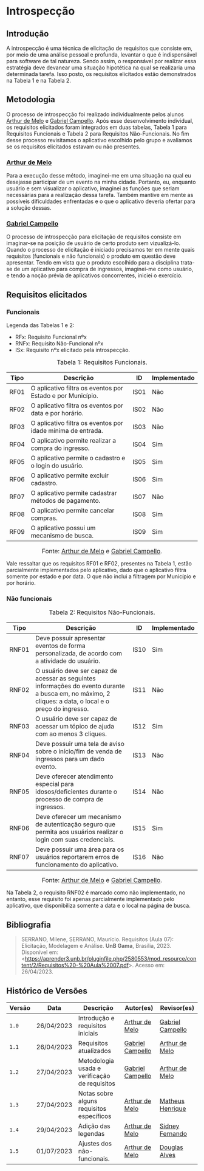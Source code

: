 # Introspecção

## Introdução

A introspecção é uma técnica de elicitação de requisitos que consiste em, por meio de uma análise pessoal e profunda, levantar o que é indispensável para software de tal natureza. Sendo assim, o responsável por realizar essa estratégia deve devanear uma situação hipotética na qual se realizaria uma determinada tarefa. Isso posto, os requisitos elicitados estão demonstrados na Tabela 1 e na Tabela 2.

## Metodologia

O processo de introspecção foi realizado individualmente pelos alunos [Arthur de Melo](https://github.com/arthurmlv) e [Gabriel Campello](https://github.com/G16C). Após esse desenvolvimento individual, os requisitos elicitados foram integrados em duas tabelas, Tabela 1 para Requisitos Funcionais e Tabela 2 para Requisitos Não-Funcionais. No fim desse processo revisitamos o aplicativo escolhido pelo grupo e avaliamos se os requisitos elicitados estavam ou não presentes.

### [Arthur de Melo](https://github.com/arthurmlv)

Para a execução desse método, imaginei-me em uma situação na qual eu desejasse participar de um evento na minha cidade. Portanto, eu, enquanto usuário e sem visualizar o aplicativo, imaginei as funções que seriam necessárias para a realização dessa tarefa. Também mantive em mente as possíveis dificuldades enfrentadas e o que o aplicativo deveria ofertar para a solução dessas.

### [Gabriel Campello](https://github.com/G16C)

O processo de introspecção para elicitação de requisitos consiste em imaginar-se na posição de usuário de certo produto sem vizualizá-lo. Quando o processo de elicitação é iniciado precisamos ter em mente quais requisitos (funcionais e não funcionais) o produto em questão deve apresentar. Tendo em vista que o produto escolhido para a disciplina trata-se de um aplicativo para compra de ingressos, imaginei-me como usuário, e tendo a noção prévia de aplicativos concorrentes,
iniciei o exercício.

## Requisitos elicitados

### Funcionais

Legenda das Tabelas 1 e 2:

- RFx: Requisito Funcional nºx
- RNFx: Requisito Não-Funcional nºx
- ISx: Requisito nºx elicitado pela introspecção.

<font size="3"><p style="text-align: center">Tabela 1: Requisitos Funcionais.</p></font>

<center>

| Tipo | Descrição                                                   | <a id="anchor_IS" style="visibility: hidden;"></a> ID | Implementado |
| ---- | ----------------------------------------------------------- | ----------------------------------------------------- | ------------ |
| RF01 | O aplicativo filtra os eventos por Estado e por Município.  | IS01                                                  | Não          |
| RF02 | O aplicativo filtra os eventos por data e por horário.      | IS02                                                  | Não          |
| RF03 | O aplicativo filtra os eventos por idade mínima de entrada. | IS03                                                  | Não          |
| RF04 | O aplicativo permite realizar a compra do ingresso.         | IS04                                                  | Sim          |
| RF05 | O aplicativo permite o cadastro e o login do usuário.       | IS05                                                  | Sim          |
| RF06 | O aplicativo permite excluir cadastro.                      | IS06                                                  | Sim          |
| RF07 | O aplicativo permite cadastrar métodos de pagamento.        | IS07                                                  | Não          |
| RF08 | O aplicativo permite cancelar compras.                      | IS08                                                  | Sim          |
| RF09 | O aplicativo possui um mecanismo de busca.                  | IS09                                                  | Sim          |

</center>

<font size="3"><p style="text-align: center">Fonte: [Arthur de Melo](https://github.com/arthurmlv) e [Gabriel Campello](https://github.com/G16C).</p></font>

Vale ressaltar que os requisitos RF01 e RF02, presentes na Tabela 1, estão parcialmente implementados pelo aplicativo, dado que o aplicativo filtra somente por estado e por data. O que não inclui a filtragem por Município e por horário.

### Não funcionais

<font size="3"><p style="text-align: center">Tabela 2: Requisitos Não-Funcionais.</p></font>

<center>

| Tipo  | Descrição                                                                                                                         | <a id="anchor_ISNF" style="visibility: hidden;"></a>ID | Implementado |
| ----- | --------------------------------------------------------------------------------------------------------------------------------- | ------------------------------------------------------ | ------------ |
| RNF01 | Deve possuir apresentar eventos de forma personalizada, de acordo com a atividade do usuário.                                                           | IS10                                                   | Sim          |
| RNF02 | O usuário deve ser capaz de acessar as seguintes informações do evento durante a busca em, no máximo, 2 cliques: a data, o local e o preço do ingresso.                                 | IS11                                                   | Não          |
| RNF03 | O usuário deve ser capaz de acessar um tópico de ajuda com ao menos 3 cliques.                                                               | IS12                                                   | Sim          |
| RNF04 | Deve possuir uma tela de aviso sobre o início/fim de venda de ingressos para um dado evento.                                      | IS13                                                   | Não          |
| RNF05 | Deve oferecer atendimento especial para idosos/deficientes durante o processo de compra de ingressos. | IS14                                                   | Não          |
| RNF06 | Deve oferecer um mecanismo de autenticação seguro que permita aos usuários realizar o login com suas credenciais.                                                                                      | IS15                                                   | Sim          |
| RNF07 | Deve possuir uma área para os usuários reportarem erros de funcionamento do aplicativo.                                           | IS16                                                   | Não          |

</center>

<font size="3"><p style="text-align: center">Fonte: [Arthur de Melo](https://github.com/arthurmlv) e [Gabriel Campello](https://github.com/G16C).</p></font>

Na Tabela 2, o requisito RNF02 é marcado como não implementado, no entanto, esse requisito foi apenas parcialmente implementado pelo aplicativo, que disponibiliza somente a data e o local na página de busca.

## Bibliografia

> SERRANO, Milene, SERRANO, Maurício. Requisitos (Aula 07): Elicitação, Modelagem e Análise. **UnB Gama**, Brasília, 2023. Disponível em: <<https://aprender3.unb.br/pluginfile.php/2580553/mod_resource/content/2/Requisitos%20-%20Aula%2007.pdf>>. Acesso em: 26/04/2023.

## Histórico de Versões

| Versão | Data       | Descrição                                     | Autor(es)                                      | Revisor(es)                                      |
| ------ | ---------- | --------------------------------------------- | ---------------------------------------------- | ------------------------------------------------ |
| `1.0`    | 26/04/2023 | Introdução e requisitos iniciais              | [Arthur de Melo](https://github.com/arthurmlv) | [Gabriel Campello](https://github.com/G16C)      |
| `1.1`    | 26/04/2023 | Requisitos atualizados                        | [Gabriel Campello](https://github.com/G16C)    | [Arthur de Melo](https://github.com/arthurmlv)   |
| `1.2`    | 27/04/2023 | Metodologia usada e verificação de requisitos | [Gabriel Campello](https://github.com/G16C)    | [Arthur de Melo](https://github.com/arthurmlv)   |
| `1.3`   | 27/04/2023 | Notas sobre alguns requisitos específicos     | [Arthur de Melo](https://github.com/arthurmlv) | [Matheus Henrique](https://github.com/mathonaut) |
| `1.4`    | 29/04/2023 | Adição das legendas                           | [Arthur de Melo](https://github.com/arthurmlv) | [Sidney Fernando](https://github.com/nando3d3)   |
| `1.5`  | 01/07/2023 | Ajustes dos não-funcionais. | [Arthur de Melo](https://github.com/arthurmlv) | [Douglas Alves](https://github.com/dougAlvs) |
